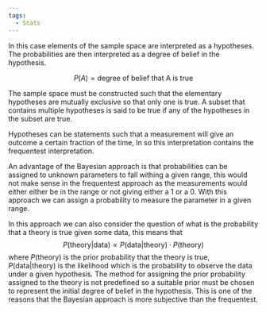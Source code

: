 ```yaml
---
tags:
  - Stats
---
```

In this case elements of the sample space are interpreted as a hypotheses. The probabilities are then interpreted as a degree of belief in the hypothesis.

$$P(A) = \text{degree of belief that A is true}$$

The sample space must be constructed such that the elementary hypotheses are mutually exclusive so that only one is true. A subset that contains multiple hypotheses is said to be true if any of the hypotheses in the subset are true.

Hypotheses can be statements such that a measurement will give an outcome a certain fraction of the time, In so this interpretation contains the frequentest interpretation.

An advantage of the Bayesian approach is that probabilities can be assigned to unknown parameters to fall withing a given range, this would not make sense in the frequentest approach as the measurements would either either be in the range or not giving either a 1 or a 0. With this approach we can assign a probability to measure the parameter in a given range.

In this approach we can also consider the question of what is the probability that a theory is true given some data, this means that
$$P(\text{theory|data}) \propto P(\text{data|theory})\cdot P(\text{theory})$$
where $P(\text{theory})$ is the prior probability that the theory is true, $P(\text{data|theory})$ is the likelihood which is the probability to observe the data under a given hypothesis. The method for assigning the prior probability assigned to the theory is not predefined so a suitable prior must be chosen to represent the initial degree of belief in the hypothesis. This is one of the reasons that the Bayesian approach is more subjective than the frequentest.

